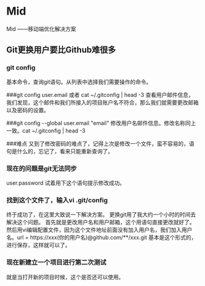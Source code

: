 # Mid
Mid ——移动端优化解决方案

## Git更换用户要比Github难很多

### git config
基本命令，查询git语句。从列表中选择我们需要操作的命令。

###git config user.email  或者  cat ~/.gitconfig | head -3 
查看用户邮件信息，我们发现，这个邮件和我们所接入的项目账户名不符合，那么我们就需要更改邮箱以及密码的设置。

###git config --global user.email "email"
修改用户名邮件信息。修改名称同上一致。cat ~/.gitconfig | head -3 

###难点
又到了修改密码的难点了，记得上次是修改一个文件，蛮不容易的，语句是什么的，忘记了，看来只能重新查询了。

### 现在的问题是git无法同步
user.password
试着用下这个语句提示修改成功。  

### 找到这个文件了，输入vi .git/config
终于成功了，在这里大致说一下解决方案。
更换git用了我大约一个小时的时间去解决这个问题。
首先就是更改用户名和用户邮箱，这个用语句直接更改就好了。
然后用vi编辑配置文件，因为这个文件地址前面没有加入用户名，我们加入用户名。url = https://xxx(你的用户名)@github.com/**/xxx.git 基本是这个形式的，进行保存，这样就可以了。

### 现在新建立一个项目进行第二次测试
就是当打开新的项目时候，这个是否还可以使用。


